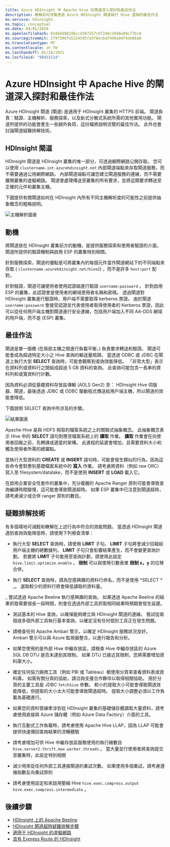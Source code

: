 ```yaml
---
title: Azure HDInsight 中 Apache Hive 的閘道深入探討和最佳作法
description: 瞭解如何流覽透過 Azure HDInsight 閘道執行 Hive 查詢的最佳作法
ms.service: hdinsight
ms.topic: conceptual
ms.date: 04/01/2020
ms.openlocfilehash: 63484d882d8ccd387257c6f246c2048a09c77bc8
ms.sourcegitcommit: 2f9f306fa5224595fa5f8ec6af498a0df4de08a8
ms.translationtype: MT
ms.contentlocale: zh-TW
ms.lasthandoff: 01/28/2021
ms.locfileid: "98933114"
---
```

# <a name="gateway-deep-dive-and-best-practices-for-apache-hive-in-azure-hdinsight"></a>Azure HDInsight 中 Apache Hive 的閘道深入探討和最佳作法

Azure HDInsight 閘道 (閘道) 是適用于 HDInsight 叢集的 HTTPS 前端。 閘道負責：驗證、主機解析、服務探索，以及新式分散式系統所需的其他實用功能。 閘道所提供的功能會產生一些額外負荷，這份檔將說明流覽的最佳作法。 此外也會討論閘道疑難排解技術。

## <a name="the-hdinsight-gateway"></a>HDInsight 閘道

HDInsight 閘道是 HDInsight 叢集的唯一部分，可透過網際網路公開存取。 您可以使用 `clustername-int.azurehdinsight.net` 內部閘道端點來存取閘道服務，而不需要通過公用網際網路。 內部閘道端點可讓您建立閘道服務的連線，而不需要離開叢集的虛擬網路。 閘道會處理傳送至叢集的所有要求，並將這類要求轉送至正確的元件和叢集主機。

下圖提供有關閘道如何在 HDInsight 內所有不同主機解析度的可能性之前提供抽象概念的粗略說明。

![主機解析圖表](./media/gateway-best-practices/host-resolution-diagram.png "主機解析圖表")

## <a name="motivation"></a>動機

將閘道放在 HDInsight 叢集前方的動機，是提供服務探索和使用者驗證的介面。 閘道所提供的驗證機制與啟用 ESP 的叢集特別相關。

針對服務探索，閘道的優點是可將叢集內的每個元件當作閘道網站下的不同端點來存取 ( `clustername.azurehdinsight.net/hive2`) ，而不是許多 `host:port` 配對。

針對驗證，閘道可讓使用者使用認證組進行驗證 `username:password` 。 針對啟用 ESP 的叢集，此認證會是使用者的網域使用者名稱和密碼。 透過閘道對 HDInsight 叢集進行驗證時，用戶端不需要取得 kerberos 票證。 由於閘道 `username:password` 會接受認證並代表使用者取得使用者的 Kerberos 票證，因此可以從任何用戶端主機對閘道進行安全連線，包括用戶端加入不同 AA-DDS 網域的用戶端，而不是 (ESP) 叢集。

## <a name="best-practices"></a>最佳作法

閘道是單一服務 (在兩部主機之間進行負載平衡，) 負責要求轉送和驗證。 閘道可能會成為超過特定大小之 Hive 查詢的輸送量瓶頸。 當透過 ODBC 或 JDBC 在閘道上執行大型 **SELECT** 查詢時，可能會觀察到查詢效能降低。 「非常大型」表示在資料列或資料行之間組成超過 5 GB 資料的查詢。 此查詢可能包含一長串的資料列和或寬資料行計數。

因為資料必須從基礎資料存放區傳輸 (ADLS Gen2) 至： HDInsight Hive 伺服器、閘道，最後透過 JDBC 或 ODBC 驅動程式傳送給用戶端主機，所以閘道的效能會降低。

下圖說明 SELECT 查詢中所涉及的步驟。

![結果圖表](./media/gateway-best-practices/result-retrieval-diagram.png "結果圖表")

Apache Hive 是與 HDFS 相容的檔案系統之上的關聯式抽象概念。 此抽象概念表示 Hive 中的 **SELECT** 語句對應至檔案系統上的 **讀取** 作業。 **讀取** 作業會在向使用者回報之前，先轉譯成適當的架構。 此進程的延遲會增加，且需要資料大小和觸及使用者所需的總躍點。

當執行大型資料的 **CREATE** 或 **INSERT** 語句時，可能會發生類似的行為，因為這些命令會對應到基礎檔案系統中的 **寫入** 作業。 請考慮將資料（例如 raw ORC）寫入至 filesystem/datalake，而不是使用 **INSERT** 或 **LOAD** 載入它。

在啟用企業安全性套件的叢集中，充分複雜的 Apache Ranger 原則可能會導致查詢編譯時間變慢，這可能會導致閘道超時。 如果 ESP 叢集中已注意到閘道超時，請考慮減少或合併 ranger 原則的數目。

## <a name="troubleshooting-techniques"></a>疑難排解技術

有多個場地可減輕和瞭解在上述行為中符合的效能問題。 當透過 HDInsight 閘道遇到查詢效能降低時，請使用下列檢查清單：

* 執行大型 **SELECT** 查詢時，請使用 **LIMIT** 子句。 **LIMIT** 子句將會減少回報給用戶端主機的總數據列。 **LIMIT** 子句只會影響結果產生，而不會變更查詢計劃。 若要將 **LIMIT** 子句套用至查詢計劃，請使用此設定 `hive.limit.optimize.enable` 。 **限制** 可以與使用引數表單 **限制 x，y** 的位移合併。

* 執行 **SELECT** 查詢時，請為您感興趣的資料行命名，而不是使用 **SELECT \** _。 選取較少的資料行將會降低讀取的資料量。

_ 嘗試透過 Apache Beeline 執行感興趣的查詢。 如果透過 Apache Beeline 的結果抓取需要很長一段時間，則會在透過外部工具抓取相同結果時預期會發生延遲。

* 測試基本的 Hive 查詢，以確保能夠建立與 HDInsight 閘道的連線。 嘗試從兩個或多個外部工具執行基本查詢，以確定沒有任何個別工具正在發生問題。

* 請檢查任何 Apache Ambari 警示，以確定 HDInsight 服務狀況良好。 Ambari 警示可以與 Azure 監視器整合，以進行報告和分析。

* 如果您使用的是外部 Hive 中繼存放區，請檢查 Hive 中繼存放區的 Azure SQL DB DTU 是否未達到其限制。 如果 DTU 已接近其限制，您將需要增加資料庫大小。

* 確定任何協力廠商工具（例如 PBI 或 Tableau）都使用分頁來查看資料表或資料庫。 如需有關分頁的協助，請洽詢支援合作夥伴以取得相關協助。 用於分頁的主要工具是 JDBC `fetchSize` 參數。 較小的提取大小可能會導致閘道效能降低，但提取的大小太大可能會導致閘道超時。 提取大小調整必須以工作負載為基礎進行。

* 如果您的資料管線牽涉到從 HDInsight 叢集的基礎儲存體讀取大量資料，請考慮使用直接與 Azure 儲存體（例如 Azure Data Factory）介面的工具。

* 執行互動式工作負載時，請考慮使用 Apache Hive LLAP，因為 LLAP 可能會提供快速傳回查詢結果的流暢體驗

* 請考慮增加可供 Hive 中繼存放區服務使用的執行緒數目 `hive.server2.thrift.max.worker.threads` 。 當大量並行使用者將查詢提交至叢集時，此設定特別相關

* 減少用來從任何外部工具連接閘道的重試次數。 如果使用多個重試，請考慮遵循指數反向重試原則

* 請考慮使用設定和來啟用壓縮 Hive `hive.exec.compress.output` `hive.exec.compress.intermediate` 。

## <a name="next-steps"></a>後續步驟

* [HDInsight 上的 Apache Beeline](../hadoop/apache-hadoop-use-hive-beeline.md)
* [HDInsight 閘道超時疑難排解步驟](./troubleshoot-gateway-timeout.md)
* [適用于 HDInsight 的虛擬網路](../hdinsight-plan-virtual-network-deployment.md)
* [具有 Express Route 的 HDInsight](../connect-on-premises-network.md)